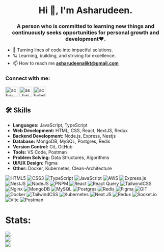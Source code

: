 <h1 align="center">Hi 👋, I'm Asharudeen.</h1>
<h3 align="center">A person who is committed to learning new things and continuously seeks opportunities for personal growth and development❤️.</h3>

- 🚀 Turning lines of code into impactful solutions.
- 🪐 Learning, building, and striving for excellence.
- 📫 How to reach me **asharudeenalikt@gmail.com**

<h3 align="left">Connect with me:</h3>
<p align="left">
<a href="https://linkedin.com/in/asharudeen" target="blank"><img align="center" src="https://raw.githubusercontent.com/rahuldkjain/github-profile-readme-generator/master/src/images/icons/Social/linked-in-alt.svg" alt="achu-bsl" height="30" width="40" /></a>
<a href="https://instagram.com/as_harudeen" target="blank"><img align="center" src="https://raw.githubusercontent.com/rahuldkjain/github-profile-readme-generator/master/src/images/icons/Social/instagram.svg" alt="as_harudeen" height="30" width="40" /></a>
<a href="https://leetcode.com/u/Asharudeen_ali/" target="blank"><img align="center" src="https://raw.githubusercontent.com/rahuldkjain/github-profile-readme-generator/master/src/images/icons/Social/leet-code.svg" alt="achubsl" height="30" width="40" /></a>
</p>

## 🛠️ Skills

- **Languages:** JavaScript, TypeScript
- **Web Development:** HTML, CSS, React, NextJS, Redux
- **Backend Development:** Node.js, Express, Nestjs
- **Database:** MongoDB, MySQL, Postgres, Redis
- **Version Control:** Git, GitHub
- **Tools:** VS Code, Postman
- **Problem Solving:** Data Structures, Algorithms
- **UI/UX Design:** Figma
- **Other:** Docker, Kubernetes, Clean-Architecture

![HTML5](https://img.shields.io/badge/html5-%23E34F26.svg?style=flat-square&logo=html5&logoColor=white) ![CSS3](https://img.shields.io/badge/css3-%231572B6.svg?style=flat-square&logo=css3&logoColor=white) ![TypeScript](https://img.shields.io/badge/typescript-%23007ACC.svg?style=flat-square&logo=typescript&logoColor=white) ![JavaScript](https://img.shields.io/badge/javascript-%23323330.svg?style=flat-square&logo=javascript&logoColor=%23F7DF1E) ![AWS](https://img.shields.io/badge/AWS-%23FF9900.svg?style=flat-square&logo=amazon-aws&logoColor=white) ![Express.js](https://img.shields.io/badge/express.js-%23404d59.svg?style=flat-square&logo=express&logoColor=%2361DAFB) ![NestJS](https://img.shields.io/badge/nestjs-%23E0234E.svg?style=flat-square&logo=nestjs&logoColor=white) ![NodeJS](https://img.shields.io/badge/node.js-6DA55F?style=flat-square&logo=node.js&logoColor=white) ![PNPM](https://img.shields.io/badge/pnpm-%234a4a4a.svg?style=flat-square&logo=pnpm&logoColor=f69220) ![React](https://img.shields.io/badge/react-%2320232a.svg?style=flat-square&logo=react&logoColor=%2361DAFB) ![React Query](https://img.shields.io/badge/-React%20Query-FF4154?style=flat-square&logo=react%20query&logoColor=white) ![TailwindCSS](https://img.shields.io/badge/tailwindcss-%2338B2AC.svg?style=flat-square&logo=tailwind-css&logoColor=white) ![Nginx](https://img.shields.io/badge/nginx-%23009639.svg?style=flat-square&logo=nginx&logoColor=white) ![MongoDB](https://img.shields.io/badge/MongoDB-%234ea94b.svg?style=flat-square&logo=mongodb&logoColor=white) ![MySQL](https://img.shields.io/badge/mysql-%2300000f.svg?style=flat-square&logo=mysql&logoColor=white) ![Postgres](https://img.shields.io/badge/postgres-%23316192.svg?style=flat-square&logo=postgresql&logoColor=white) ![Redis](https://img.shields.io/badge/redis-%23DD0031.svg?style=flat-square&logo=redis&logoColor=white) ![Figma](https://img.shields.io/badge/figma-%23F24E1E.svg?style=flat-square&logo=figma&logoColor=white) ![GIT](https://img.shields.io/badge/Git-fc6d26?style=flat-square&logo=git&logoColor=white)
![Docker](https://img.shields.io/badge/docker-%230db7ed.svg?style=flat-square&logo=docker&logoColor=white) ![TailwindCSS](https://img.shields.io/badge/tailwindcss-%2338B2AC.svg?style=flat-square&logo=tailwind-css&logoColor=white) ![Kubernetes](https://img.shields.io/badge/kubernetes-%23326ce5.svg?style=flat-square&logo=kubernetes&logoColor=white) ![Next JS](https://img.shields.io/badge/Next-black?style=flat-square&logo=next.js&logoColor=white) ![Redux](https://img.shields.io/badge/redux-%23593d88.svg?style=flat-square&logo=redux&logoColor=white) ![Socket.io](https://img.shields.io/badge/Socket.io-black?style=flat-square&logo=socket.io&badgeColor=010101) ![Vite](https://img.shields.io/badge/vite-%23646CFF.svg?style=flat-square&logo=vite&logoColor=white) ![Postman](https://img.shields.io/badge/Postman-FF6C37?style=flat-square&logo=postman&logoColor=white)


# Stats:
![](https://github-readme-stats.vercel.app/api?username=Achu-bsl&theme=react&hide_border=true&include_all_commits=true&count_private=true)<br/>
![](https://github-readme-streak-stats.herokuapp.com/?user=Achu-bsl&theme=react&hide_border=true)<br/>
![](https://github-readme-stats.vercel.app/api/top-langs/?username=Achu-bsl&theme=react&hide_border=true&include_all_commits=true&count_private=true&layout=compact)
